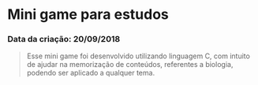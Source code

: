 # Mini game para estudos

### Data da criação: 20/09/2018

> Esse mini game foi desenvolvido utilizando linguagem C, com intuito de ajudar na memorização de conteúdos, referentes a biologia, podendo ser aplicado a qualquer tema.



